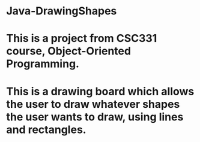 # Java-DrawingShapes
# This is a project from CSC331 course, Object-Oriented Programming.
# This is a drawing board which allows the user to draw whatever shapes the user wants to draw, using lines and rectangles.

